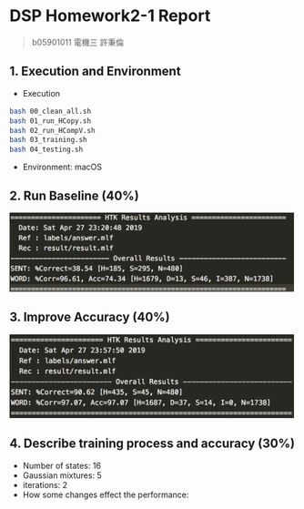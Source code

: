 # DSP Homework2-1 Report
> b05901011 電機三 許秉倫
## 1. Execution and Environment
- Execution
```bash
bash 00_clean_all.sh
bash 01_run_HCopy.sh
bash 02_run_HCompV.sh
bash 03_training.sh
bash 04_testing.sh
```
- Environment: macOS

## 2. Run Baseline (40%)
<img src='assets/baseline.png' width='500px'>

## 3. Improve Accuracy (40%)
<img src='assets/improved.png' width='500px'>

## 4. Describe training process and accuracy (30%)
- Number of states: 16
- Gaussian mixtures: 5
- iterations: 2
- How some changes effect the performance: 